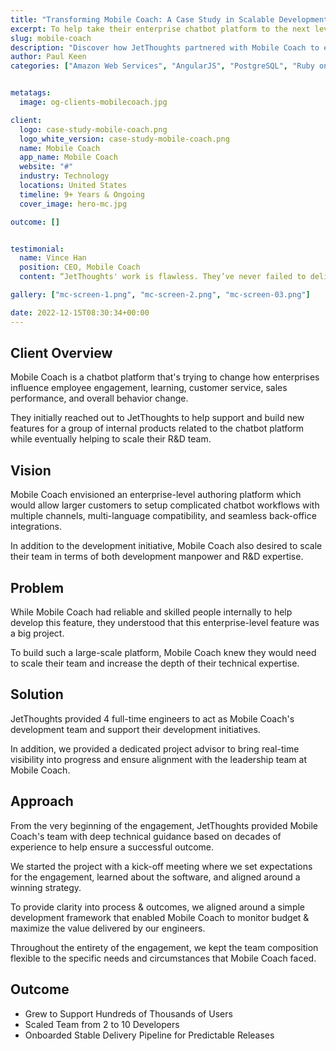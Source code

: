```yaml
---
title: "Transforming Mobile Coach: A Case Study in Scalable Development Solutions"
excerpt: To help take their enterprise chatbot platform to the next level, Mobile Coach hired us to support and build new features for a group of internal products related to the core platform and help scale both their R&D & engineering team.
slug: mobile-coach
description: "Discover how JetThoughts partnered with Mobile Coach to enhance their chatbot platform, scale their development team, and achieve significant user growth. Learn about our strategic approach and successful outcomes in this detailed case study."
author: Paul Keen
categories: ["Amazon Web Services", "AngularJS", "PostgreSQL", "Ruby on Rails"]


metatags:
  image: og-clients-mobilecoach.jpg

client:
  logo: case-study-mobile-coach.png
  logo_white_version: case-study-mobile-coach.png
  name: Mobile Coach
  app_name: Mobile Coach
  website: "#"
  industry: Technology
  locations: United States
  timeline: 9+ Years & Ongoing
  cover_image: hero-mc.jpg

outcome: []


testimonial:
  name: Vince Han
  position: CEO, Mobile Coach
  content: “JetThoughts' work is flawless. They’ve never failed to deliver. As on early-stages, we moved fast and made decisions just as fast. Despite that, they’ve always delivered value.”

gallery: ["mc-screen-1.png", "mc-screen-2.png", "mc-screen-03.png"]

date: 2022-12-15T08:30:34+00:00
---
```


**Client Overview**
-------------------

Mobile Coach is a chatbot platform that's trying to change how enterprises influence employee engagement, learning, customer service, sales performance, and overall behavior change.

They initially reached out to JetThoughts to help support and build new features for a group of internal products related to the chatbot platform while eventually helping to scale their R&D team.

**Vision**
----------

Mobile Coach envisioned an enterprise-level authoring platform which would allow larger customers to setup complicated chatbot workflows with multiple channels, multi-language compatibility, and seamless back-office integrations.

In addition to the development initiative, Mobile Coach also desired to scale their team in terms of both development manpower and R&D expertise.

**Problem**
-----------

While Mobile Coach had reliable and skilled people internally to help develop this feature, they understood that this enterprise-level feature was a big project.

To build such a large-scale platform, Mobile Coach knew they would need to scale their team and increase the depth of their technical expertise.

**Solution**
------------

JetThoughts provided 4 full-time engineers to act as Mobile Coach's development team and support their development initiatives.

In addition, we provided a dedicated project advisor to bring real-time visibility into progress and ensure alignment with the leadership team at Mobile Coach.

**Approach**
------------

From the very beginning of the engagement, JetThoughts provided Mobile Coach's team with deep technical guidance based on decades of experience to help ensure a successful outcome.

We started the project with a kick-off meeting where we set expectations for the engagement, learned about the software, and aligned around a winning strategy.

To provide clarity into process & outcomes, we aligned around a simple development framework that enabled Mobile Coach to monitor budget & maximize the value delivered by our engineers.

Throughout the entirety of the engagement, we kept the team composition flexible to the specific needs and circumstances that Mobile Coach faced.

**Outcome**
-----------

- Grew to Support Hundreds of Thousands of Users
- Scaled Team from 2 to 10 Developers
- Onboarded Stable Delivery Pipeline for Predictable Releases
